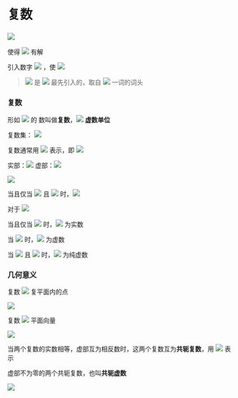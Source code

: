 # 复数

### <img src="http://latex.codecogs.com/gif.latex?i" />

使得 <img src="http://latex.codecogs.com/gif.latex?x^2+1=0" /> 有解

引入数字 <img src="http://latex.codecogs.com/gif.latex?i" /> ，使 <img src="http://latex.codecogs.com/gif.latex?i^2=-1" />

> <img src="http://latex.codecogs.com/gif.latex?i" /> 是 <img src="http://latex.codecogs.com/gif.latex?Leonhard \ Eular" /> 最先引入的，取自 <img src="http://latex.codecogs.com/gif.latex?imaginary" /> 一词的词头

### 复数

形如 <img src="http://latex.codecogs.com/gif.latex?\boldsymbol{a+bi}" /> 的 数叫做**复数**，<img src="http://latex.codecogs.com/gif.latex?\boldsymbol{i}" /> **虚数单位**

复数集： <img src="http://latex.codecogs.com/gif.latex?\mathbf{C} = \{ a+bi\ | \ a,b\in \mathbf{R}\}" />

复数通常用 <img src="http://latex.codecogs.com/gif.latex?z" /> 表示，即 <img src="http://latex.codecogs.com/gif.latex?z=a+bi\ \color{red}{(a,b \in \mathbf{R})}" />

实部：<img src="http://latex.codecogs.com/gif.latex?a" />  虚部：<img src="http://latex.codecogs.com/gif.latex?b" />



<img src="http://latex.codecogs.com/gif.latex?\forall z_1,z_2 \in \mathbf{C},\ z_1=a+bi,\ z_2=c+di" />

当且仅当 <img src="http://latex.codecogs.com/gif.latex?a=c" /> 且 <img src="http://latex.codecogs.com/gif.latex?b=d" /> 时，<img src="http://latex.codecogs.com/gif.latex?z_1=z_2" />



对于 <img src="http://latex.codecogs.com/gif.latex?z=a+bi" />

当且仅当 <img src="http://latex.codecogs.com/gif.latex?b=0" /> 时，<img src="http://latex.codecogs.com/gif.latex?z" /> 为实数

当 <img src="http://latex.codecogs.com/gif.latex?b \neq 0" /> 时，<img src="http://latex.codecogs.com/gif.latex?z" /> 为虚数

当 <img src="http://latex.codecogs.com/gif.latex?a=0" /> 且 <img src="http://latex.codecogs.com/gif.latex?b \neq 0" /> 时，<img src="http://latex.codecogs.com/gif.latex?z" /> 为纯虚数

### 几何意义

复数 <img src="http://latex.codecogs.com/gif.latex?\begin{equation}\overset{\small{一一对应}}{\longleftrightarrow}\end{equation}" /> 复平面内的点

<img src="http://latex.codecogs.com/gif.latex?z=a+bi \longleftrightarrow Z(a,b)" />



复数 <img src="http://latex.codecogs.com/gif.latex?\begin{equation}\overset{\small{一一对应}}{\longleftrightarrow}\end{equation}" /> 平面向量

<img src="http://latex.codecogs.com/gif.latex?z=a+bi \longleftrightarrow \overrightarrow{OZ}" />



当两个复数的实数相等，虚部互为相反数时，这两个复数互为**共轭复数**，用 <img src="http://latex.codecogs.com/gif.latex?\overline{z}" /> 表示

虚部不为零的两个共轭复数，也叫**共轭虚数**

 <img src="http://latex.codecogs.com/gif.latex?z=a+bi,\ \overline{z}=a-bi" />
